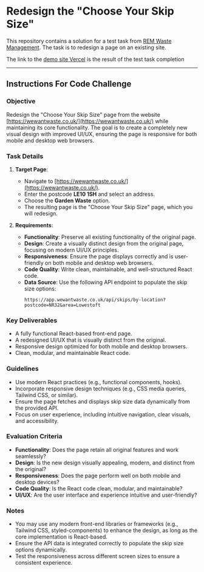 # Redesign the "Choose Your Skip Size"

This repository contains a solution for a test task from [REM Waste Management](https://www.remwaste.com). The task is to redesign a page on an existing site.

The link to the [demo site Vercel](https://tz-remwaste.vercel.app/) is the result of the test task completion

---

## Instructions For Code Challenge

### Objective

Redesign the "Choose Your Skip Size" page from the website [https://wewantwaste.co.uk/](https://wewantwaste.co.uk/) while maintaining its core functionality. The goal is to create a completely new visual design with improved UI/UX, ensuring the page is responsive for both mobile and desktop web browsers.

### Task Details

1. **Target Page**:

   - Navigate to [https://wewantwaste.co.uk/](https://wewantwaste.co.uk/).
   - Enter the postcode **LE10 1SH** and select an address.
   - Choose the **Garden Waste** option.
   - The resulting page is the "Choose Your Skip Size" page, which you will redesign.

2. **Requirements**:
   - **Functionality**: Preserve all existing functionality of the original page.
   - **Design**: Create a visually distinct design from the original page, focusing on modern UI/UX principles.
   - **Responsiveness**: Ensure the page displays correctly and is user-friendly on both mobile and desktop web browsers.
   - **Code Quality**: Write clean, maintainable, and well-structured React code.
   - **Data Source**: Use the following API endpoint to populate the skip size options:
     ```
     https://app.wewantwaste.co.uk/api/skips/by-location?postcode=NR32&area=Lowestoft
     ```

### Key Deliverables

- A fully functional React-based front-end page.
- A redesigned UI/UX that is visually distinct from the original.
- Responsive design optimized for both mobile and desktop browsers.
- Clean, modular, and maintainable React code.

### Guidelines

- Use modern React practices (e.g., functional components, hooks).
- Incorporate responsive design techniques (e.g., CSS media queries, Tailwind CSS, or similar).
- Ensure the page fetches and displays skip size data dynamically from the provided API.
- Focus on user experience, including intuitive navigation, clear visuals, and accessibility.

### Evaluation Criteria

- **Functionality**: Does the page retain all original features and work seamlessly?
- **Design**: Is the new design visually appealing, modern, and distinct from the original?
- **Responsiveness**: Does the page perform well on both mobile and desktop devices?
- **Code Quality**: Is the React code clean, modular, and maintainable?
- **UI/UX**: Are the user interface and experience intuitive and user-friendly?

### Notes

- You may use any modern front-end libraries or frameworks (e.g., Tailwind CSS, styled-components) to enhance the design, as long as the core implementation is React-based.
- Ensure the API data is integrated correctly to populate the skip size options dynamically.
- Test the responsiveness across different screen sizes to ensure a consistent experience.

